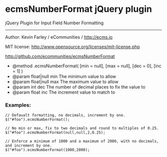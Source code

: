 # ecmsNumberFormat jQuery plugin
jQuery Plugin for Input Field Number Formatting

----
Author: Kevin Farley / eCommunities / http://ecms.io

MIT license: http://www.opensource.org/licenses/mit-license.php

http://github.com/ecommunities/ecmsNumberFormat

- @method .ecmsNumberFormat( [min = null], [max = null], [dec = 0], [inc = 1] )
- @param float|null min	The minimum value to allow
- @param float|null max	The maximum value to allow
- @param int dec The number of decimal places to fix the value to
- @param float inc The increment value to match to 

### Examples:
```
// Defaualt formatting, no decimals, increment by one.
$("#foo").ecmsNumberFormat();					
    
// No min or max, fix to two decimals and round to multiples of 0.25.
$("#foo").ecmsNumberFormat(null,null,2,0.25); 	

// Enforce a minimum of 1000 and a maximum of 2000, with no decimals, and increment by one.
$("#foo").ecmsNumberFormat(1000,2000);
```
